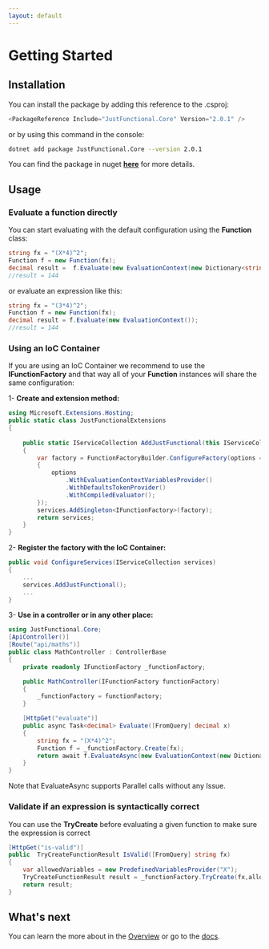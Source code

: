 ```yaml
---
layout: default
---
```


# Getting Started

## Installation

You can install the package by adding this reference to the .csproj:

```C#
<PackageReference Include="JustFunctional.Core" Version="2.0.1" />
```

or by using this command in the console:

```bash
dotnet add package JustFunctional.Core --version 2.0.1
```

You can find the package in nuget **[here](https://www.nuget.org/packages/JustFunctional.Core/)** for more details.

## Usage

### Evaluate a function directly

You can start evaluating with the default configuration using the **Function** class:

```C#
string fx = "(X*4)^2";
Function f = new Function(fx);
decimal result =  f.Evaluate(new EvaluationContext(new Dictionary<string, decimal>() { ["X"] = 3 }));
//result = 144
```

or evaluate an expression like this:

```C#
string fx = "(3*4)^2";
Function f = new Function(fx);
decimal result = f.Evaluate(new EvaluationContext());
//result = 144
```

### Using an IoC Container

If you are using an IoC Container we recommend to use the **IFunctionFactory** and that way all of your **Function** instances will share the same configuration:

1- **Create and extension method:**

```C#
using Microsoft.Extensions.Hosting;
public static class JustFunctionalExtensions
{
    
    public static IServiceCollection AddJustFunctional(this IServiceCollection services)
    {
        var factory = FunctionFactoryBuilder.ConfigureFactory(options =>
        {
            options
                .WithEvaluationContextVariablesProvider()
                .WithDefaultsTokenProvider()
                .WithCompiledEvaluator();
        });
        services.AddSingleton<IFunctionFactory>(factory);
        return services;
    }
}
```

2- **Register the factory with the IoC Container:**

```C#
public void ConfigureServices(IServiceCollection services)
{
    ...
    services.AddJustFunctional();
    ...
}
```

3- **Use in a controller or in any other place:**

```C#
using JustFunctional.Core;
[ApiController()]
[Route("api/maths")]
public class MathController : ControllerBase
{
    private readonly IFunctionFactory _functionFactory;

    public MathController(IFunctionFactory functionFactory)
    {
        _functionFactory = functionFactory;
    }

    [HttpGet("evaluate")]
    public async Task<decimal> Evaluate([FromQuery] decimal x)
    {
        string fx = "(X*4)^2";
        Function f = _functionFactory.Create(fx);
        return await f.EvaluateAsync(new EvaluationContext(new Dictionary<string, decimal>() {["X"] = x}));
    }
}
```

Note that EvaluateAsync supports Parallel calls without any Issue.

### Validate if an expression is syntactically correct

You can use the **TryCreate** before evaluating a given function to make sure the expression is correct

```C#
[HttpGet("is-valid")]
public  TryCreateFunctionResult IsValid([FromQuery] string fx)
{
    var allowedVariables = new PredefinedVariablesProvider("X");
    TryCreateFunctionResult result = _functionFactory.TryCreate(fx,allowedVariables);
    return result;
}
```

## What's next

You can learn the more about in the [Overview](the-big-picture.html) or go to the [docs](../).
